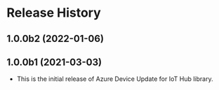 # Release History

## 1.0.0b2 (2022-01-06)


## 1.0.0b1 (2021-03-03)
* This is the initial release of Azure Device Update for IoT Hub library. 
